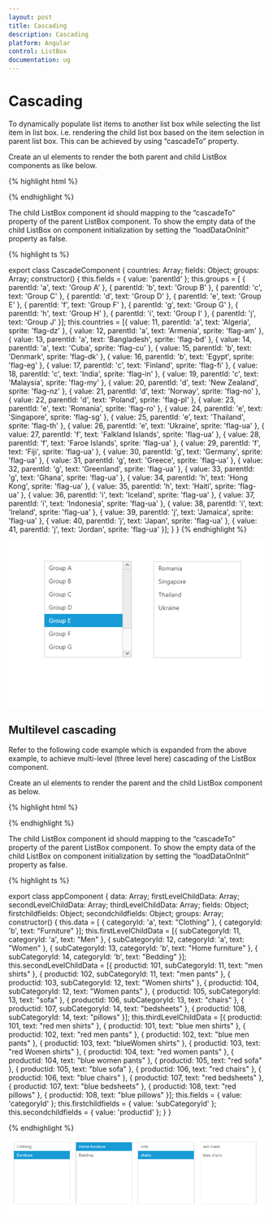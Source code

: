 ```yaml
---
layout: post
title: Cascading
description: Cascading
platform: Angular
control: ListBox
documentation: ug
---
```


# Cascading

To dynamically populate list items to another list box while selecting the list item in list box. i.e. rendering the child list box based on the item selection in parent list box. This can be achieved by using “cascadeTo” property.

Create an ul elements to render the both parent and child ListBox components as like below.

{% highlight html %}

 <div class="frame">
     <div class="contents">
         <ej-listbox id="groupsList" [dataSource]="groups" [fields]="fields" cascadeTo="countryList"></ej-listbox>
     </div>
     <div class="contents">
        <ej-listbox id="countryList" [loadDataOnInit]="false" [dataSource]="countries"></ej-listbox>
     </div>
 </div>
        
{% endhighlight %}

The child ListBox component id should mapping to the “cascadeTo” property of the parent ListBox component. To show the empty data of the child ListBox on component initialization by setting the “loadDataOnInit” property as false.

{% highlight ts %}
            
export class CascadeComponent {
    countries: Array<any>;
    fields: Object;
    groups: Array<any>;
    constructor() {
        this.fields = { value: 'parentId' };
        this.groups = [
            { parentId: 'a', text: 'Group A' },
            { parentId: 'b', text: 'Group B' },
            { parentId: 'c', text: 'Group C' },
            { parentId: 'd', text: 'Group D' },
            { parentId: 'e', text: 'Group E' },
            { parentId: 'f', text: 'Group F' },
            { parentId: 'g', text: 'Group G' },
            { parentId: 'h', text: 'Group H' },
            { parentId: 'i', text: 'Group I' },
            { parentId: 'j', text: 'Group J' }];
        this.countries = [{ value: 11, parentId: 'a', text: 'Algeria', sprite: 'flag-dz' },
        { value: 12, parentId: 'a', text: 'Armenia', sprite: 'flag-am' },
        { value: 13, parentId: 'a', text: 'Bangladesh', sprite: 'flag-bd' },
        { value: 14, parentId: 'a', text: 'Cuba', sprite: 'flag-cu' },
        { value: 15, parentId: 'b', text: 'Denmark', sprite: 'flag-dk' },
        { value: 16, parentId: 'b', text: 'Egypt', sprite: 'flag-eg' },
        { value: 17, parentId: 'c', text: 'Finland', sprite: 'flag-fi' },
        { value: 18, parentId: 'c', text: 'India', sprite: 'flag-in' },
        { value: 19, parentId: 'c', text: 'Malaysia', sprite: 'flag-my' },
        { value: 20, parentId: 'd', text: 'New Zealand', sprite: 'flag-nz' },
        { value: 21, parentId: 'd', text: 'Norway', sprite: 'flag-no' },
        { value: 22, parentId: 'd', text: 'Poland', sprite: 'flag-pl' },
        { value: 23, parentId: 'e', text: 'Romania', sprite: 'flag-ro' },
        { value: 24, parentId: 'e', text: 'Singapore', sprite: 'flag-sg' },
        { value: 25, parentId: 'e', text: 'Thailand', sprite: 'flag-th' },
        { value: 26, parentId: 'e', text: 'Ukraine', sprite: 'flag-ua' },
        { value: 27, parentId: 'f', text: 'Falkland Islands', sprite: 'flag-ua' },
        { value: 28, parentId: 'f', text: 'Faroe Islands', sprite: 'flag-ua' },
        { value: 29, parentId: 'f', text: 'Fiji', sprite: 'flag-ua' },
        { value: 30, parentId: 'g', text: 'Germany', sprite: 'flag-ua' },
        { value: 31, parentId: 'g', text: 'Greece', sprite: 'flag-ua' },
        { value: 32, parentId: 'g', text: 'Greenland', sprite: 'flag-ua' },
        { value: 33, parentId: 'g', text: 'Ghana', sprite: 'flag-ua' },
        { value: 34, parentId: 'h', text: 'Hong Kong', sprite: 'flag-ua' },
        { value: 35, parentId: 'h', text: 'Haiti', sprite: 'flag-ua' },
        { value: 36, parentId: 'i', text: 'Iceland', sprite: 'flag-ua' },
        { value: 37, parentId: 'i', text: 'Indonesia', sprite: 'flag-ua' },
        { value: 38, parentId: 'i', text: 'Ireland', sprite: 'flag-ua' },
        { value: 39, parentId: 'j', text: 'Jamaica', sprite: 'flag-ua' },
        { value: 40, parentId: 'j', text: 'Japan', sprite: 'flag-ua' },
        { value: 41, parentId: 'j', text: 'Jordan', sprite: 'flag-ua' }];
    }
}
{% endhighlight %}

![](Cascading_images\Cascading_img1.png)

## Multilevel cascading

Refer to the following code example which is expanded from the above example, to achieve multi-level (three level here) cascading of the ListBox component.

Create an ul elements to render the parent and the child ListBox component as below.

{% highlight html %}

<div class="frame">
     <div class="contents">
        <ej-listbox id="groupsList" [dataSource]="data" [fields]="fields" cascadeTo="countryList"></ej-listbox>
     </div>
     <div class="contents">
        <ej-listbox id="countryList" [loadDataOnInit]="false" [dataSource]="firstLevelChildData" [fields]="firstchildfields" cascadeTo="productList"></ej-listbox>
     </div>
     <div class="contents">
        <ej-listbox id="productList" [loadDataOnInit]="false" [dataSource]="secondLevelChildData" [fields]="secondchildfields" cascadeTo="subproductList"></ej-listbox>
     </div>
     <div class="contents">
        <ej-listbox id="subproductList" [loadDataOnInit]="false" [dataSource]="thirdLevelChildData"></ej-listbox>
     </div>
 </div>

{% endhighlight %}

The child ListBox component id should mapping to the “cascadeTo” property of the parent ListBox component. To show the empty data of the child ListBox on component initialization by setting the “loadDataOnInit” property as false.

{% highlight ts %}

export class appComponent {
    data: Array<any>;
    firstLevelChildData: Array<any>;
    secondLevelChildData: Array<any>;
    thirdLevelChildData: Array<any>;
    fields: Object;
    firstchildfields: Object;
    secondchildfields: Object;
    groups: Array<any>;
    constructor() {
        this.data = [
            { categoryId: 'a', text: "Clothing" },
            { categoryId: 'b', text: "Furniture" }];
        this.firstLevelChildData = [{ subCategoryId: 11, categoryId: 'a', text: "Men" },
            { subCategoryId: 12, categoryId: 'a', text: "Women" },
            { subCategoryId: 13, categoryId: 'b', text: "Home furniture" },
            { subCategoryId: 14, categoryId: 'b', text: "Bedding" }];
        this.secondLevelChildData = [{ productid: 101, subCategoryId: 11, text: "men shirts" },
            { productid: 102, subCategoryId: 11, text: "men pants" },
            { productid: 103, subCategoryId: 12, text: "Women shirts" },
            { productid: 104, subCategoryId: 12, text: "Women pants" },
            { productid: 105, subCategoryId: 13, text: "sofa" },
            { productid: 106, subCategoryId: 13, text: "chairs" },
            { productid: 107, subCategoryId: 14, text: "bedsheets" },
            { productid: 108, subCategoryId: 14, text: "pillows" }];
        this.thirdLevelChildData = [{ productid: 101, text: "red men shirts" },
            { productid: 101, text: "blue men shirts" },
            { productid: 102, text: "red men pants" },
            { productid: 102, text: "blue men pants" },
            { productid: 103, text: "blueWomen shirts" },
            { productid: 103, text: "red Women shirts" },
            { productid: 104, text: "red women pants" },
            { productid: 104, text: "blue women pants" },
            { productid: 105, text: "red sofa" },
            { productid: 105, text: "blue sofa" },
            { productid: 106, text: "red chairs" },
            { productid: 106, text: "blue chairs" },
            { productid: 107, text: "red bedsheets" },
            { productid: 107, text: "blue bedsheets" },
            { productid: 108, text: "red pillows" },
            { productid: 108, text: "blue pillows" }];
        this.fields = { value: 'categoryId' };
        this.firstchildfields = { value: 'subCategoryId' };
        this.secondchildfields = { value: 'productid' };
    }
}

{% endhighlight %}

![](Cascading_images\Cascading_img2.png)